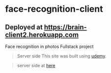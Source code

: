 # face-recognition-client

 ## Deployed at https://brain-client2.herokuapp.com

Face recognition in photos
Fullstack project
> Server side
 This site was built using [udemy](https://www.udemy.com/course/the-complete-web-developer-zero-to-mastery/learn/lecture/8766766?start=630#questions).


> server side at [here](https://github.com/yasminGedanken/Detect-face-server)
